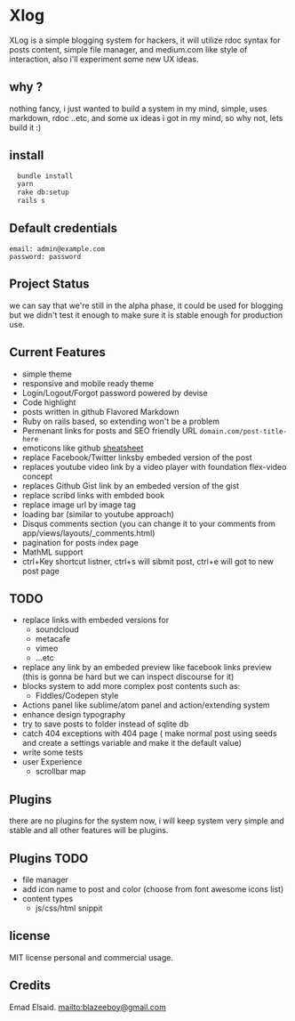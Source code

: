 # Xlog

XLog is a simple blogging system for hackers, it will utilize rdoc syntax for posts content, simple file manager, and medium.com like style of interaction, also i'll experiment some new UX ideas.

## why ?

nothing fancy, i just wanted to build a system in my mind, simple, uses markdown, rdoc ..etc, and some ux ideas i got in my mind, so why not, lets build it :)

## install

```bash
  bundle install
  yarn
  rake db:setup
  rails s
```

## Default credentials

```
email: admin@example.com
password: password
```

## Project Status

we can say that we're still in the alpha phase, it could be used for blogging but
we didn't test it enough to make sure it is stable enough for production use.

## Current Features

* simple theme
* responsive and mobile ready theme
* Login/Logout/Forgot password powered by devise
* Code highlight
* posts written in github Flavored Markdown
* Ruby on rails based, so extending won't be a problem
* Permenant links for posts and SEO friendly URL `domain.com/post-title-here`
* emoticons like github [sheatsheet](http://www.emoji-cheat-sheet.com/)
* replace Facebook/Twitter linksby embeded version of the post
* replaces youtube video link by a video player with foundation flex-video concept
* replaces Github Gist link by an embeded version of the gist
* replace scribd links with embded book
* replace image url by image tag
* loading bar (similar to youtube approach)
* Disqus comments section (you can change it to your comments from app/views/layouts/_comments.html)
* pagination for posts index page
* MathML support
* ctrl+Key shortcut listner, ctrl+s will sibmit post, ctrl+e will got to new post page

## TODO

* replace links with embeded versions for
	* soundcloud
	* metacafe
	* vimeo
	* ...etc
* replace any link by an embeded preview like facebook links preview (this is gonna be hard but we can inspect discourse for it)
* blocks system to add more complex post contents such as:
  * Fiddles/Codepen style
* Actions panel like sublime/atom panel and action/extending system
* enhance design typography
* try to save posts to folder instead of sqlite db
* catch 404 exceptions with 404 page ( make normal post using seeds and create a settings variable and make it the default value)
* write some tests
* user Experience
	* scrollbar map

## Plugins

there are no plugins for the system now, i will keep system very simple and stable and
all other features will be plugins.

## Plugins TODO

* file manager
* add icon name to post and color (choose from font awesome icons list)
* content types
  * js/css/html snippit

## license

MIT license personal and commercial usage.

## Credits

Emad Elsaid. <mailto:blazeeboy@gmail.com>
